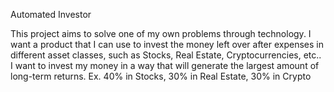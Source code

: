 Automated Investor

This project aims to solve one of my own problems through technology. I want a product that I can use to invest the money left over after expenses in different asset classes, such as Stocks, Real Estate, Cryptocurrencies, etc.. I want to invest my money in a way that will generate the largest amount of long-term returns.
Ex. 40% in Stocks, 30% in Real Estate, 30% in Crypto


